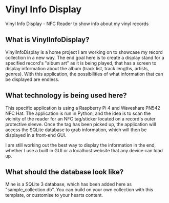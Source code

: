 # Vinyl Info Display
Vinyl Info Display - NFC Reader to show info about my vinyl records

## What is VinylInfoDisplay?
VinylInfoDisplay is a home project I am working on to showcase my record collection in a new way. The end goal here is to create a display stand for a specified record's "album art" as it is being played, that has a screen to display information about the album (track list, track lengths, artists, genres). With this application, the possibilities of what information that can be displayed are endless.

## What technology is being used here?
This specific application is using a Raspberry Pi 4 and Waveshare PN542 NFC Hat. The application is run in Python, and the idea is to scan the vicinity of the reader for an NFC tag/sticker located on a record's outer protective sleeve. Once the tag has been picked up, the application will access the SQLite database to grab information, which will then be displayed in a front-end GUI. 

I am still working out the best way to display the information in the end, whether I use a built in GUI or a localhost website that any device can load up.

## What should the database look like?
Mine is a SQLite 3 database, which has been added here as "sample_collection.db". You can build on your own collection with this template, or customise to your hearts content.
